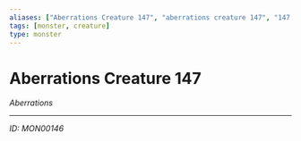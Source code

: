 ```yaml
---
aliases: ["Aberrations Creature 147", "aberrations creature 147", "147 Creature Aberrations"]
tags: [monster, creature]
type: monster
---
```


# Aberrations Creature 147

*Aberrations*

---
*ID: MON00146*